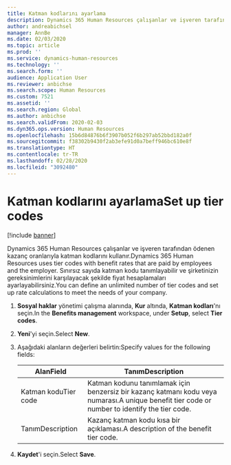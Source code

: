 ```yaml
---
title: Katman kodlarını ayarlama
description: Dynamics 365 Human Resources çalışanlar ve işveren tarafından ödenen kazanç oranlarıyla katman kodlarını kullanır.
author: andreabichsel
manager: AnnBe
ms.date: 02/03/2020
ms.topic: article
ms.prod: ''
ms.service: dynamics-human-resources
ms.technology: ''
ms.search.form: ''
audience: Application User
ms.reviewer: anbichse
ms.search.scope: Human Resources
ms.custom: 7521
ms.assetid: ''
ms.search.region: Global
ms.author: anbichse
ms.search.validFrom: 2020-02-03
ms.dyn365.ops.version: Human Resources
ms.openlocfilehash: 15b6d84876b6f3907b052f6b297ab52bbd182a0f
ms.sourcegitcommit: f38302b9430f2ab3efe91d0a7beff946bc610e8f
ms.translationtype: HT
ms.contentlocale: tr-TR
ms.lasthandoff: 02/28/2020
ms.locfileid: "3092480"
---
```

# <a name="set-up-tier-codes"></a><span data-ttu-id="cb6c4-103">Katman kodlarını ayarlama</span><span class="sxs-lookup"><span data-stu-id="cb6c4-103">Set up tier codes</span></span>

[!include [banner](includes/preview-feature.md)]

<span data-ttu-id="cb6c4-104">Dynamics 365 Human Resources çalışanlar ve işveren tarafından ödenen kazanç oranlarıyla katman kodlarını kullanır.</span><span class="sxs-lookup"><span data-stu-id="cb6c4-104">Dynamics 365 Human Resources uses tier codes with benefit rates that are paid by employees and the employer.</span></span> <span data-ttu-id="cb6c4-105">Sınırsız sayıda katman kodu tanımlayabilir ve şirketinizin gereksinimlerini karşılayacak şekilde fiyat hesaplamaları ayarlayabilirsiniz.</span><span class="sxs-lookup"><span data-stu-id="cb6c4-105">You can define an unlimited number of tier codes and set up rate calculations to meet the needs of your company.</span></span>

1. <span data-ttu-id="cb6c4-106">**Sosyal haklar** yönetimi çalışma alanında, **Kur** altında, **Katman kodları**'nı seçin.</span><span class="sxs-lookup"><span data-stu-id="cb6c4-106">In the **Benefits management** workspace, under **Setup**, select **Tier codes**.</span></span>

2. <span data-ttu-id="cb6c4-107">**Yeni**'yi seçin.</span><span class="sxs-lookup"><span data-stu-id="cb6c4-107">Select **New**.</span></span>

3. <span data-ttu-id="cb6c4-108">Aşağıdaki alanların değerleri belirtin:</span><span class="sxs-lookup"><span data-stu-id="cb6c4-108">Specify values for the following fields:</span></span>

   | <span data-ttu-id="cb6c4-109">Alan</span><span class="sxs-lookup"><span data-stu-id="cb6c4-109">Field</span></span> | <span data-ttu-id="cb6c4-110">Tanım</span><span class="sxs-lookup"><span data-stu-id="cb6c4-110">Description</span></span> |
   | --- | --- |
   | <span data-ttu-id="cb6c4-111">Katman kodu</span><span class="sxs-lookup"><span data-stu-id="cb6c4-111">Tier code</span></span> | <span data-ttu-id="cb6c4-112">Katman kodunu tanımlamak için benzersiz bir kazanç katmanı kodu veya numarası.</span><span class="sxs-lookup"><span data-stu-id="cb6c4-112">A unique benefit tier code or number to identify the tier code.</span></span> |
   | <span data-ttu-id="cb6c4-113">Tanım</span><span class="sxs-lookup"><span data-stu-id="cb6c4-113">Description</span></span> | <span data-ttu-id="cb6c4-114">Kazanç katman kodu kısa bir açıklaması.</span><span class="sxs-lookup"><span data-stu-id="cb6c4-114">A description of the benefit tier code.</span></span> |

4. <span data-ttu-id="cb6c4-115">**Kaydet**'i seçin.</span><span class="sxs-lookup"><span data-stu-id="cb6c4-115">Select **Save**.</span></span> 
